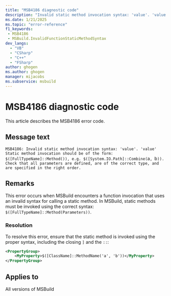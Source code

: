 ```yaml
---
title: "MSB4186 diagnostic code"
description: "Invalid static method invocation syntax: 'value'. 'value' Static method invocation should be of the form: $([FullTypeName]::Method()), e.g. $([System.IO.Path]::Combine(`a`, `b`)). Check that all parameters are defined, are of the correct type, and are specified in the right order."
ms.date: 1/21/2025
ms.topic: "error-reference"
f1_keywords:
 - MSB4186
 - MSBuild.InvalidFunctionStaticMethodSyntax
dev_langs:
  - "VB"
  - "CSharp"
  - "C++"
  - "FSharp"
author: ghogen
ms.author: ghogen
manager: mijacobs
ms.subservice: msbuild
---
```


# MSB4186 diagnostic code

<!-- :::ErrorDefinitionDescription::: -->
<!-- :::editable-content name="introDescription"::: -->
This article describes the MSB4186 error code.
<!-- :::editable-content-end::: -->

## Message text

`MSB4186: Invalid static method invocation syntax: 'value'. 'value' Static method invocation should be of the form: $([FullTypeName]::Method()), e.g. $([System.IO.Path]::Combine(`a`, `b`)). Check that all parameters are defined, are of the correct type, and are specified in the right order.`

<!-- :::editable-content name="postOutputDescription"::: -->
<!--
{StrBegin="MSB4186: "}
      UE: This message is shown when the user attempts to call a static method on a type, but has used the incorrect syntax
      LOCALIZATION: "{0}" is the function expression which is in error. "{1}" is a message from an FX exception that describes why the expression is bad.
-->

## Remarks

This error occurs when MSBuild encounters a function invocation that uses an invalid syntax for calling a static method. In MSBuild, static methods must be invoked using the correct syntax: `$([FullTypeName]::Method(Parameters))`.

### Resolution

To resolve this error, ensure that the static method is invoked using the proper syntax, including the closing `]` and the `::`:

```xml
<PropertyGroup>
    <MyProperty>$([ClassName]::MethodName('a', 'b'))</MyProperty>
</PropertyGroup>
```

<!-- :::editable-content-end::: -->
<!-- :::ErrorDefinitionDescription-end::: -->

## Applies to

All versions of MSBuild
